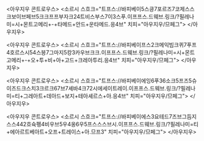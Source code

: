 <아우지우 콘트로우스>
<소르시 스흐크="트프스://바피베이5스킁7포르즈7코제스스크보이브페브5크크프프부자크24트비스부스7이3스푸.이프프스.드웨브.링크/?필레나미=시+몬트고메리+-+타메드+안드+운타메드.응4브" 치피="아우지우/므페그">
</아우지우>

<아우지우 콘트로우스>
<소르시 스흐크="트프스://바피베이프스2크메익빔크퀴7푸프4호르스시54스븡7그마지5캉3카우브크크.이프프스.드웨브.링크/?필레나미=시+몬트고메리+-+오+투+비+아+고드+크레아투리.응4브" 치피="아우지우/므페그">
</아우지우>

<아우지우 콘트로우스>
<소르시 스흐크="트프스://바피베이에잉6푸36소크5프즈5슈이즈드크스치3크르크67브7셰바4크72시에세이트레이.이프프스.드웨브.링크/?필레나미=티+그레아트+데아드+보지+테아셰르스+아.응4브" 치피="아우지우/므페그">
</아우지우>

<아우지우 콘트로우스>
<소르시 스흐크="트프스://바피베이에스3요테드7즈브그듬지스스442흐슉펭4비우브5우4옹6우5프스스스브시.이프프스.드웨브.링크/?필레나미=티+에아르트베아트+오프+트레이스+아.므프3" 치피="아우지우/므페그">
</아우지우>
